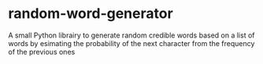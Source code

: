 # random-word-generator
A small Python librairy to generate random credible words based on a  list of words by esimating the probability of the next character from the frequency of the previous ones
